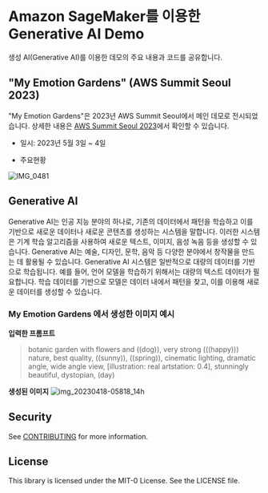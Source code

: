 # Amazon SageMaker를 이용한 Generative AI Demo

생성 AI(Generative AI)를 이용한 데모의 주요 내용과 코드를 공유합니다.

## "My Emotion Gardens" (AWS Summit Seoul 2023)

"My Emotion Gardens"은 2023년 AWS Summit Seoul에서 메인 데모로 전시되었습니다. 상세한 내용은 [AWS Summit Seoul 2023](https://github.com/aws-samples/generative-ai-demo-using-amazon-sagemaker-jumpstart-kr/tree/main/AWS-Summit-Seoul-2023)에서 확인할 수 있습니다.

- 일시: 2023년 5월 3일 ~ 4일

- 주요현황 

![IMG_0481](https://user-images.githubusercontent.com/52392004/236055374-ecdc1c2f-245f-42c7-b9f6-830927ec484c.jpg)

## Generative AI
Generative AI는 인공 지능 분야의 하나로, 기존의 데이터에서 패턴을 학습하고 이를 기반으로 새로운 데이터나 새로운 콘텐츠를 생성하는 시스템을 말합니다. 이러한 시스템은 기계 학습 알고리즘을 사용하여 새로운 텍스트, 이미지, 음성 녹음 등을 생성할 수 있습니다. Generative AI는 예술, 디자인, 문학, 음악 등 다양한 분야에서 창작물을 만드는 데 활용될 수 있습니다. Generative AI 시스템은 일반적으로 대량의 데이터를 기반으로 학습됩니다. 예를 들어, 언어 모델을 학습하기 위해서는 대량의 텍스트 데이터가 필요합니다. 학습 데이터를 기반으로 모델은 데이터 내에서 패턴을 찾고, 이를 이용해 새로운 데이터를 생성할 수 있습니다.

### My Emotion Gardens 에서 생성한 이미지 예시

**입력한 프롬프트**
> botanic garden with flowers and ((dog)), very strong (((happy))) nature, best quality, ((sunny)), ((spring)), cinematic lighting, dramatic angle, wide angle view, [illustration: real artstation: 0.4], stunningly beautiful, dystopian, (day)


**생성된 이미지**
![img_20230418-05818_14h](https://github.com/aws-samples/generative-ai-demo-using-amazon-sagemaker-jumpstart-kr/assets/1788481/68694742-4490-4d80-b8c7-748195ffe20b)



## Security

See [CONTRIBUTING](CONTRIBUTING.md#security-issue-notifications) for more information.

## License

This library is licensed under the MIT-0 License. See the LICENSE file.

